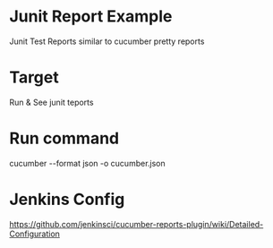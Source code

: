 # Junit Report Example
Junit Test Reports similar to cucumber pretty reports 

# Target 
Run & See junit teports

# Run command
cucumber --format json -o cucumber.json

# Jenkins Config 
https://github.com/jenkinsci/cucumber-reports-plugin/wiki/Detailed-Configuration